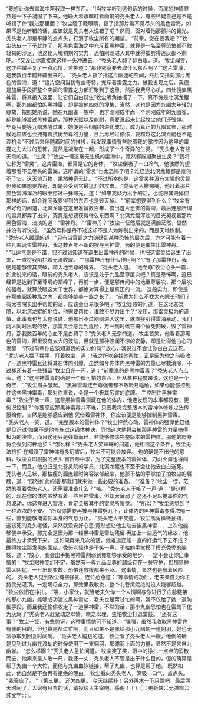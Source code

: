“我想让你去雷海中帮我取一样东西。
”!当牧尘听到这句话的时候，面庞的神情显然是一下子凝固了下来，他睁大着眼睛盯着面前的秃头老人，有些怀疑自己是不是听错了什“我进那里面？”牧尘眨了眨眼睛，指了指那片看不见尽头的黑色雷海，如果不是他听错的话，应该就是秃头老人说错了吧？然而，面对着他那颤抖的目光，秃头老人却是平静的点点头，打消了牧尘所有的期望。
“前辈，您在耍我吧？”牧尘头皮一下子就炸了，那黑色雷海之中充斥着黑神雷，就算是一名至尊恐怕都不敢轻易的涉足，他这化天境初期的实力，恐怕刚刚进入其中就得被劈得连灰都不剩吧。
“又没让你直接就这样一头冲进去。
”秃头老人翻了翻白眼，道。
牧尘闻言，这才稍微平复了一点心情，苦笑道：“那我究竟要去取什么东西啊？”“这片雷域，是我数百年前开辟出来的。
”秃头老人指了指这片幽邃的空间，然后又指向那片黑色的雷海，道：“这片空间当初有些奇特，充斥着雷霆之力，被我发现之后，我便是施展手段把整个空间的雷霆之力都汇聚到了这里，然后我费尽心机，四处搜集黑神雷，将其投入这里，让它们自由衍生”牧尘嘴角抽搐了一下，真不愧是北溟龙鲲啊，那九幽都怕的黑神雷，却是被他四处的搜集，当然，这也是因为九幽太年轻的缘故，按照她所说，她在九幽雀一族中，也才刚刚成年而一个刚刚成年的九幽雀，却是能够渡过黑神雷劫，那种天赋以及能耐，真要说起来比起牧尘他们还强悍。
毕竟只要等九幽苏醒过来，她便是会彻底的进化成功，成为真正的九幽冥雀，那时候她应该也会拥有着抗衡至尊的力量，日后再经过修炼，要超越这北溟龙鲲也不是没机会“不过后来伴随着时间的推移，我发现事情有些脱离我的掌控因为这里的雷霆之力太过的恐怖，竟然是凝聚在一起，形成了一个奇异的生灵。
”秃头老人有些无奈的道。
“生灵？”牧尘一愣这毫无生机的雷海中，竟然都能凝聚出生灵？“我将它称为“雷灵”，这片雷海，都算是它的身体。
”牧尘倒吸了一口冷气，他骇然的望着那看不见尽头的雷海，这所谓的“雷灵”也太恐怖了吧？难怪连北溟龙鲲都是奈何不了它，这天地万物，果然神奇无比。
“不过所幸的是，这雷灵并没有太强的灵智但我如果想要靠近，却是会受到它最猛烈的攻击。
”秃头老人撇撇嘴，他盯着那片黑色雷海浑浊的眼中掠过一抹寒光，道：“如果我倾力出手的话，也能将其毁掉但那样的话，却会连同我要得到的东西也是毁灭掉。
”“前辈想要得到什么？”牧尘有点好奇的问道，北溟龙鲲在这里准备数百年，搞出这片恐怖的雷海，最后连那所谓的雷灵都弄了出来，究竟是想要获得什么东西啊？北溟龙鲲浑浊的目光凝视着那片黑色雷海，淡淡的道：“雷神丹。
”“雷神丹？”牧尘一怔然后就是满脸茫然，显然并没有听说过。
“虽然号称是丹不过这却不是人为炼制出来的，而是天地炼制。
”秃头老人缓缓的道：“只有当雷霆之力磅礴到某种恐怖的层次后，方才可能有着一些几率诞生雷神丹，我这数百年不断的搜寻黑神雷，为的便是催生出雷神丹。
”“我运气倒是不错，只不过谁知道在诞生出雷神丹的时候，也把这雷灵给诞生了出来，一直将我阻拦着无法收取。
”“那雷神丹有什么作用啊？”“有了那雷神丹，我便是能够借其突破，踏入地至尊的境界。
”秃头老人道。
“地至尊”牧尘心头一震，如此说来的话，眼前的秃头老人，应该是处于九品至尊层次吧？真是恐怖啊，这已经算是达到了至尊境的顶峰了，再前一步，便是那传闻中的地至尊层次，那个层次的强者，就算放眼这大千世界，都绝对算得上是真正的一流。
这般实力，即使是在那些超级种族之内，都能够媲美一族之长了。
“前辈为什么不找太苍院长他们？有太苍院长出手帮忙的话，应该会容易很多吧？”牧尘疑惑的问道，在这北苍灵院，以北溟龙鲲的地位，他需要帮忙，谁敢不尽力出手？“没用，那雷灵极为的谨慎，此事我也与太苍说过，他那日不过刚刚进入这里，就直接引得雷海暴动，我们两人同时出现的话，那雷灵会感觉到危险，万一到时候它搞个鱼死网破，毁了雷神丹，那我数百年的心血不是白费了？”秃头老人无奈的道。
牧尘苦笑，他看着那黑色的雷海，那里没有太大的波动，但就是那种波澜不惊的安静，却是让得他由心的发颤：“不过前辈你应该知道我的实力如何”“放心，我说过不会让你白白去送死。
”秃头老人摆了摆手，盯着牧尘，道：!我之所以会找你帮忙，正是因为你之前吸收了一道黑神雷且还将其在体内引爆，虽然如今你体内黑神雷的力量已尽数消除，不过却还有着一些残留”牧尘目光一闪，道：“前辈说的是黑神雷毒？”秃头老人点点头，道：“这黑神雷毒的确是一个很可怕的东西，但从某种程度来说，这也是一个奇宝．¨”牧尘眉头皱起。
“黑神雷毒连至尊强者都不敢轻易碰触，如果你能够控制住这些黑神雷毒，那对你来说，会是一个极其厉害的底牌。
”“控制住黑神雷毒？”牧尘干笑一声，这些黑神雷毒潜藏在他的体内，他连发现的本事都没有，更何况控制？“你要感应那黑神雷毒并不难，只要我将完整版本的雷神体修炼之法传授给你，自然是能够感应到他·凭借着雷神体，你应该便是能够控制黑神雷毒。
”秃头老人一笑，道。
“完整版本的雷神体？”牧尘怦然心动，雷神体的强悍他已经是见识过·如果不是他修炼过这锻体神诀，恐怕这次他将会被那黑神雷的力量搞得极为的凄惨，而且这还只是残篇而已，若能够修炼完整版本的雷神体，那他的肉身将会强到何种地步？“怎么样？”秃头老人笑眯眯的问道，他相信这个条件，牧尘无法抗拒·在知晓了雷神体有多厉害后，牧尘不可能会放弃。
也的确是不出他的意料，牧尘立即狠狠的点头·富贵险中求，为了完整版本的雷神体，刀山火海也得闯一下，而且，他总归是北苍灵院的学员，北溟龙鲲也不至于会让他去白白送死。
秃头老人见状，那枯瘦的面庞顿时笑容浓郁起来，他那干枯的手掌拍了拍牧尘的肩膀，道：“既然如此的话·那我们就来做一些必要的准备。
”“准备？”牧尘一愣，茫然的看着秃头老人，还需要准备什么？“咳。
”秃头老人干咳了一声·道：“是这样的，现在你的体内虽然有着一些黑神雷毒，但却太薄弱了·这还不足以掩盖你的气息波动，你这样进入雷海，肯定会被其中的雷灵所察觉。
”“所以？”牧尘感觉到了一种浓浓的不安。
“所以你需要再被黑神雷劈几下，让体内的黑神雷毒变得浓郁一些，直到能够掩盖你本身的气息为止。
”秃头老人干笑道。
牧尘嘴角微微抽搐，这该死的秃头老怪，果然就没安好心思·竟然想让他主动去挨黑神雷．．．上次他能够侥幸承受，那完全是因为那一缕黑神雷是雷劫残留·再加上一些运气的缘故，他最终方才承受下来。
这如果再来几次的话，他难道还能一直的好运气下去不成？瞧得牧尘那发黑的面庞，秃头老怪也是干笑一声，干枯的手掌摸了摸光秃秃的脑袋，道：“放心，我会出手把黑神雷削弱到你能够承受的地步，一定不会让你出事情的！”牧尘眼神变幻不定，虽然有一尊九品至尊的超级存在一旁守护，但那黑神雷太凶猛，一旦出现变故，恐怕连救援都来不及。
这事情，显然也是有着风险的。
秃头老人见到牧尘有些挣扎，连忙怂恿道：“等事情成功后，老夫亲自为你主持灵光灌顶，一定竭尽全力，那效果我敢说，整个北苍灵院绝对没人能够超越。
”牧尘依旧在挣扎。
“喂，小家伙，就当老夫欠你一个人情啊与你进行了血脉链接的那小九幽，能够成功渡过黑神雷劫，老夫也是帮过忙的啊，我不仅给了她一道防御手段，而且我还偷偷收走了一道黑神雷，不然的话，那小九幽恐怕也在雷劫下化为灰烬了”秃头老人赶紧动之以情，晓之以理，生怕牧尘打退堂鼓。
“还有这事？”牧尘一怔，有些惊讶，这种事情他可不知道。
“嘿嘿，虽然我收取黑神雷也有我的目的，但也算是帮过忙啊，而且如果不是我给那小九幽的一道翎羽，她也无法争取到回复时间啊。
”秃头老人尴尬的道。
牧尘看了秃头老人一眼，他倒的确是见到过九幽在渡劫的时候使用了一支翎羽，那翎羽上面的力量，显然不是来自九幽雀。
“怎么样啊？”秃头老人急忙问道。
牧尘笑了笑，眼中的挣扎一点点的消散而去，他素来是人敬一尺，我还一丈，秃头老人不管是出于什么目的，但的确算是帮了九幽一个大忙，而他与九幽血脉链接，帮了九幽，也算是帮了他。
既然如此，他自然是不会再有拒绝的理由。
牧尘看向秃头老人，深吸一口气，点点头。
“我答应了。
”（第三更。
还欠四更。
今天继续补！另外再求一下月票吧，最后两天时间了，大家有月票的话，请投给大主宰吧，感谢！！）〖∷更新快∷无弹窗∷纯文字∷〗。
